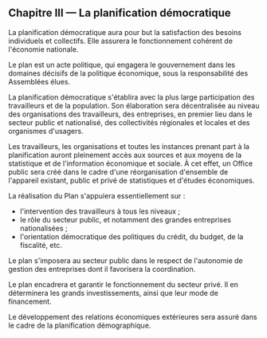 ## Chapitre III — La planification démocratique

La planification démocratique aura pour but la satisfaction des besoins
individuels et collectifs. Elle assurera le fonctionnement cohérent de
l'économie nationale.

Le plan est un acte politique, qui engagera le gouvernement dans les domaines
décisifs de la politique économique, sous la responsabilité des Assemblées
élues.

La planification démocratique s'établira avec la plus large participation des
travailleurs et de la population. Son élaboration sera décentralisée au niveau
des organisations des travailleurs, des entreprises, en premier lieu dans le
secteur public et nationalisé, des collectivités régionales et locales et des
organismes d'usagers.

Les travailleurs, les organisations et toutes les instances prenant part à la
planification auront pleinement accès aux sources et aux moyens de la
statistique et de l'information économique et sociale. À cet effet, un Office
public sera créé dans le cadre d'une réorganisation d'ensemble de l'appareil
existant, public et privé de statistiques et d'études économiques.

La réalisation du Plan s'appuiera essentiellement sur :

- l'intervention des travailleurs à tous les niveaux ;
- le rôle du secteur public, et notamment des grandes entreprises
  nationalisées ;
- l'orientation démocratique des politiques du crédit, du budget, de la
  fiscalité, etc.

Le plan s'imposera au secteur public dans le respect de l'autonomie de gestion
des entreprises dont il favorisera la coordination.

Le plan encadrera et garantir le fonctionnement du secteur privé. Il en
déterminera les grands investissements, ainsi que leur mode de financement.

Le développement des relations économiques extérieures sera assuré dans le
cadre de la planification démographique.
